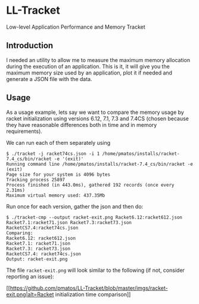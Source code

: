 # LL-Tracket
Low-level Application Performance and Memory Tracket

## Introduction

I needed an utility to allow me to measure the maximum memory allocation during the execution of an application.
This is it, it will give you the maximum memory size used by an application, plot it if needed and generate a JSON file with the data.

## Usage

As a usage example, lets say we want to compare the memory usage by racket initialization using versions 6.12, 7.1, 7.3 and 7.4CS  (chosen because they have reasonable differences both in time and in memory requirements).

We can run each of them separately using
```
$ ./tracket -j racket74cs.json -i 1 /home/pmatos/installs/racket-7.4_cs/bin/racket -e '(exit)'
Running command line /home/pmatos/installs/racket-7.4_cs/bin/racket -e (exit)
Page size for your system is 4096 bytes
Tracking process 25897
Process finished (in 443.0ms), gathered 192 records (once every 2.31ms)
Maximum virtual memory used: 437.35Mb
```

Run once for each version, gather the json and then do:
```
$ ./tracket-cmp --output racket-exit.png Racket6.12:racket612.json Racket7.1:racket71.json Racket7.3:racket73.json RacketCS7.4:racket74cs.json
Comparing:
Racket6.12: racket612.json
Racket7.1: racket71.json
Racket7.3: racket73.json
RacketCS7.4: racket74cs.json
Output: racket-exit.png
```

The file `racket-exit.png` will look similar to the following (if not, consider reporting an issue):

[[https://github.com/pmatos/LL-Tracket/blob/master/imgs/racket-exit.png|alt=Racket initialization time comparison]] 
